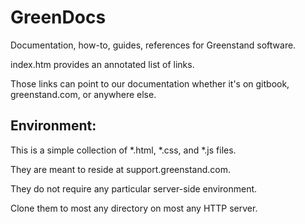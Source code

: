 # GreenDocs
Documentation, how-to, guides, references for Greenstand software.

index.htm provides an annotated list of links.

Those links can point to our documentation whether it's on gitbook,
greenstand.com, or anywhere else.

## Environment: 

This is a simple collection of *.html, *.css, and *.js files.

They are meant to reside at support.greenstand.com.

They do not require any particular server-side environment.

Clone them to most any directory on most any HTTP server.
